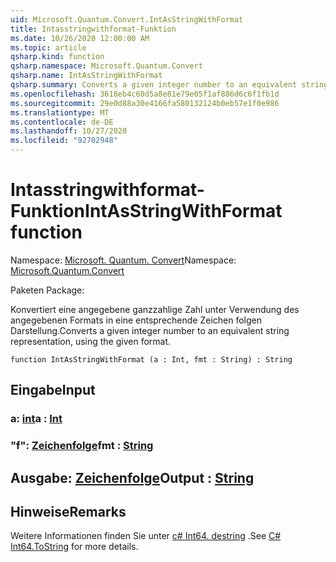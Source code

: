 ```yaml
---
uid: Microsoft.Quantum.Convert.IntAsStringWithFormat
title: Intasstringwithformat-Funktion
ms.date: 10/26/2020 12:00:00 AM
ms.topic: article
qsharp.kind: function
qsharp.namespace: Microsoft.Quantum.Convert
qsharp.name: IntAsStringWithFormat
qsharp.summary: Converts a given integer number to an equivalent string representation, using the given format.
ms.openlocfilehash: 3618eb4c60d5a8e81e79e05f1af886d6c6f1fb1d
ms.sourcegitcommit: 29e0d88a30e4166fa580132124b0eb57e1f0e986
ms.translationtype: MT
ms.contentlocale: de-DE
ms.lasthandoff: 10/27/2020
ms.locfileid: "92702948"
---
```

# <a name="intasstringwithformat-function"></a><span data-ttu-id="85e9e-102">Intasstringwithformat-Funktion</span><span class="sxs-lookup"><span data-stu-id="85e9e-102">IntAsStringWithFormat function</span></span>

<span data-ttu-id="85e9e-103">Namespace: [Microsoft. Quantum. Convert](xref:Microsoft.Quantum.Convert)</span><span class="sxs-lookup"><span data-stu-id="85e9e-103">Namespace: [Microsoft.Quantum.Convert](xref:Microsoft.Quantum.Convert)</span></span>

<span data-ttu-id="85e9e-104">Paketen [](https://nuget.org/packages/)</span><span class="sxs-lookup"><span data-stu-id="85e9e-104">Package: [](https://nuget.org/packages/)</span></span>


<span data-ttu-id="85e9e-105">Konvertiert eine angegebene ganzzahlige Zahl unter Verwendung des angegebenen Formats in eine entsprechende Zeichen folgen Darstellung.</span><span class="sxs-lookup"><span data-stu-id="85e9e-105">Converts a given integer number to an equivalent string representation, using the given format.</span></span>

```qsharp
function IntAsStringWithFormat (a : Int, fmt : String) : String
```


## <a name="input"></a><span data-ttu-id="85e9e-106">Eingabe</span><span class="sxs-lookup"><span data-stu-id="85e9e-106">Input</span></span>

### <a name="a--int"></a><span data-ttu-id="85e9e-107">a: [int](xref:microsoft.quantum.lang-ref.int)</span><span class="sxs-lookup"><span data-stu-id="85e9e-107">a : [Int](xref:microsoft.quantum.lang-ref.int)</span></span>




### <a name="fmt--string"></a><span data-ttu-id="85e9e-108">"f": [Zeichenfolge](xref:microsoft.quantum.lang-ref.string)</span><span class="sxs-lookup"><span data-stu-id="85e9e-108">fmt : [String](xref:microsoft.quantum.lang-ref.string)</span></span>





## <a name="output--string"></a><span data-ttu-id="85e9e-109">Ausgabe: [Zeichenfolge](xref:microsoft.quantum.lang-ref.string)</span><span class="sxs-lookup"><span data-stu-id="85e9e-109">Output : [String](xref:microsoft.quantum.lang-ref.string)</span></span>



## <a name="remarks"></a><span data-ttu-id="85e9e-110">Hinweise</span><span class="sxs-lookup"><span data-stu-id="85e9e-110">Remarks</span></span>

<span data-ttu-id="85e9e-111">Weitere Informationen finden Sie unter [c# Int64. destring](https://docs.microsoft.com/dotnet/api/system.int64.tostring?view=netframework-4.7.1#System_Int64_ToString_System_String_) .</span><span class="sxs-lookup"><span data-stu-id="85e9e-111">See [C# Int64.ToString](https://docs.microsoft.com/dotnet/api/system.int64.tostring?view=netframework-4.7.1#System_Int64_ToString_System_String_) for more details.</span></span>